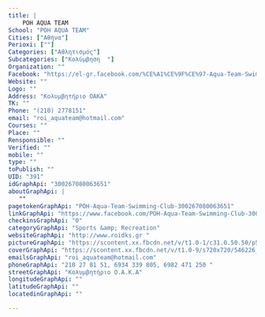 ```yaml
---
title: |
    ΡΟΗ AQUA TEAM
School: "ΡΟΗ AQUA TEAM"
Cities: ["Αθήνα"]
Perioxi: [""]
Categories: ["Αθλητισμός"]
Subcategories: ["Κολύμβηση  "]
Organization: ""
Facebook: "https://el-gr.facebook.com/%CE%A1%CE%9F%CE%97-Aqua-Team-Swimming-Club-300267080063651/"
Website: ""
Logo: ""
Address: "Κολυμβητήριο ΟΑΚΑ"
TK: ""
Phone: "(210) 2778151"
email: "roi_aquateam@hotmail.com"
Courses: ""
Place: ""
Rensponsible: ""
Verified: ""
mobile: ""
type: ""
toPublish: ""
UID: "391"
idGraphApi: "300267080063651"
aboutGraphApi: | 
   ""
pagetokenGraphApi: "ΡΟΗ-Aqua-Team-Swimming-Club-300267080063651"
linkGraphApi: "https://www.facebook.com/ΡΟΗ-Aqua-Team-Swimming-Club-300267080063651/"
checkinsGraphApi: "0"
categoryGraphApi: "Sports &amp; Recreation"
websiteGraphApi: "http://www.roidks.gr "
pictureGraphApi: "https://scontent.xx.fbcdn.net/v/t1.0-1/c31.0.50.50/p50x50/525848_300269363396756_1939286947_n.jpg?oh=048725f04f97d4852eae1c1c5871d8d0&amp;oe=5B3852EA"
coverGraphApi: "https://scontent.xx.fbcdn.net/v/t1.0-9/s720x720/546226_300466380043721_778958975_n.jpg?oh=b32dc00cc6eb1991da9107d25ac0d01f&amp;oe=5B379749"
emailsGraphApi: "roi_aquateam@hotmail.com"
phoneGraphApi: "210 27 81 51, 6934 339 805, 6982 471 250 "
streetGraphApi: "Κολυμβητήριο O.A.K.A"
longitudeGraphApi: ""
latitudeGraphApi: ""
locatedinGraphApi: ""

---
```




